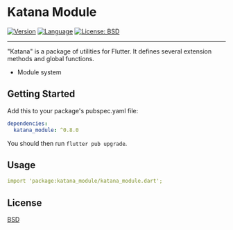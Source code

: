 # Katana Module

[![Version](https://img.shields.io/badge/version-0.8.0-blue.svg)](https://mathru.net)
[![Language](https://img.shields.io/badge/language-dart-blue.svg)](https://dart.dev/)
[![License: BSD](https://img.shields.io/badge/license-BSD-purple.svg)](https://opensource.org/licenses/BSD-3-Clause)

---------------------------------------

"Katana" is a package of utilities for Flutter.
It defines several extension methods and global functions.

- Module system

## Getting Started

Add this to your package's pubspec.yaml file:
```yaml
dependencies:
  katana_module: ^0.8.0
```
You should then run `flutter pub upgrade`.

## Usage

```yaml
import 'package:katana_module/katana_module.dart';
```

## License

[BSD](LICENSE)